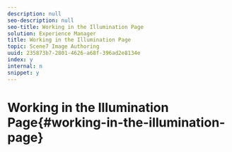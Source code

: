 ```yaml
---
description: null
seo-description: null
seo-title: Working in the Illumination Page
solution: Experience Manager
title: Working in the Illumination Page
topic: Scene7 Image Authoring
uuid: 235873b7-2801-4626-a68f-396ad2e8134e
index: y
internal: n
snippet: y
---
```


# Working in the Illumination Page{#working-in-the-illumination-page}

